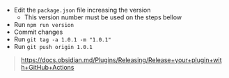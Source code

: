 - Edit the `package.json` file increasing the version
  - This version number must be used on the steps bellow
- Run `npm run version`
- Commit changes
- Run `git tag -a 1.0.1 -m "1.0.1"`
- Run `git push origin 1.0.1`

> https://docs.obsidian.md/Plugins/Releasing/Release+your+plugin+with+GitHub+Actions

